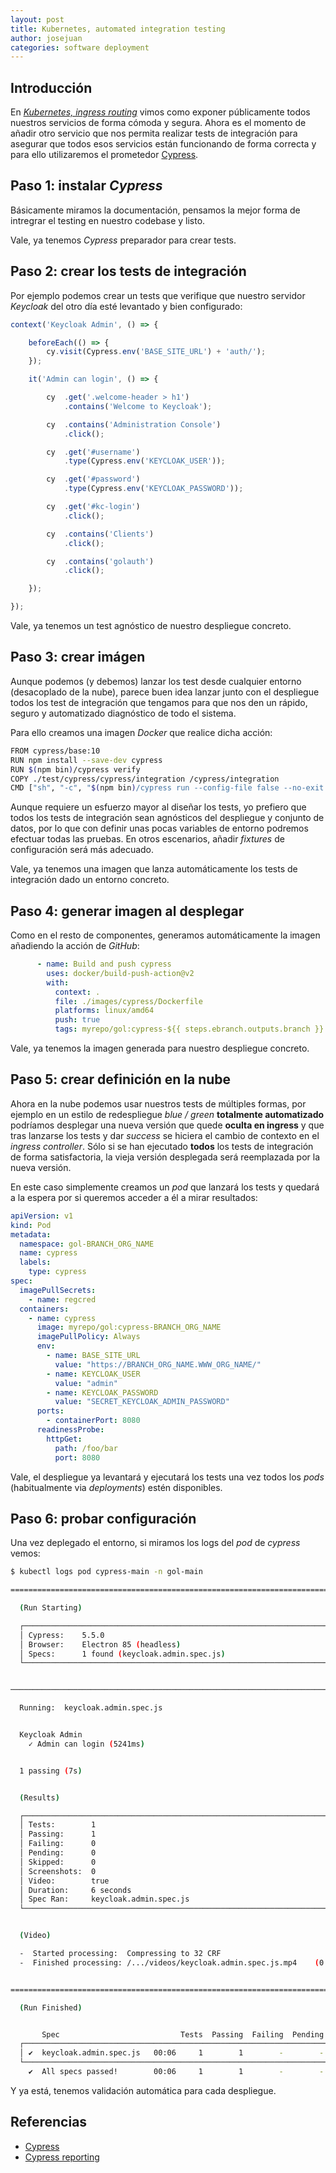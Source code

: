 ```yaml
---
layout: post
title: Kubernetes, automated integration testing
author: josejuan
categories: software deployment
---
```


## Introducción

En <a href="2020-10-03-kubernetes-ingress-routing.html">*Kubernetes, ingress routing*</a> vimos como exponer públicamente todos nuestros servicios de forma cómoda y segura. Ahora es el momento de añadir otro servicio que nos permita realizar tests de integración para asegurar que todos esos servicios están funcionando de forma correcta y para ello utilizaremos el prometedor <a href="https://www.cypress.io/">Cypress</a>.

## Paso 1: instalar *Cypress*

Básicamente miramos la documentación, pensamos la mejor forma de intregrar el testing en nuestro codebase y listo.

Vale, ya tenemos *Cypress* preparador para crear tests.

## Paso 2: crear los tests de integración

Por ejemplo podemos crear un tests que verifique que nuestro servidor *Keycloak* del otro día esté levantado y bien configurado:

```js
context('Keycloak Admin', () => {

    beforeEach(() => {
        cy.visit(Cypress.env('BASE_SITE_URL') + 'auth/');
    });

    it('Admin can login', () => {

        cy  .get('.welcome-header > h1')
            .contains('Welcome to Keycloak');

        cy  .contains('Administration Console')
            .click();

        cy  .get('#username')
            .type(Cypress.env('KEYCLOAK_USER'));

        cy  .get('#password')
            .type(Cypress.env('KEYCLOAK_PASSWORD'));

        cy  .get('#kc-login')
            .click();

        cy  .contains('Clients')
            .click();

        cy  .contains('golauth')
            .click();

    });

});
```

Vale, ya tenemos un test agnóstico de nuestro despliegue concreto.

## Paso 3: crear imágen

Aunque podemos (y debemos) lanzar los test desde cualquier entorno (desacoplado de la nube), parece buen idea lanzar junto con el despliegue todos los test de integración que tengamos para que nos den un rápido, seguro y automatizado diagnóstico de todo el sistema.

Para ello creamos una imagen *Docker* que realice dicha acción:

```bash
FROM cypress/base:10
RUN npm install --save-dev cypress
RUN $(npm bin)/cypress verify
COPY ./test/cypress/cypress/integration /cypress/integration
CMD ["sh", "-c", "$(npm bin)/cypress run --config-file false --no-exit --headless --env BASE_SITE_URL=$BASE_SITE_URL,KEYCLOAK_USER=$KEYCLOAK_USER,KEYCLOAK_PASSWORD=$KEYCLOAK_PASSWORD"]
```

Aunque requiere un esfuerzo mayor al diseñar los tests, yo prefiero que todos los tests de integración sean agnósticos del despliegue y conjunto de datos, por lo que con definir unas pocas variables de entorno podremos efectuar todas las pruebas. En otros escenarios, añadir *fixtures* de configuración será más adecuado.

Vale, ya tenemos una imagen que lanza automáticamente los tests de integración dado un entorno concreto.

## Paso 4: generar imagen al desplegar

Como en el resto de componentes, generamos automáticamente la imagen añadiendo la acción de *GitHub*:

```yaml
      - name: Build and push cypress
        uses: docker/build-push-action@v2
        with:
          context: .
          file: ./images/cypress/Dockerfile
          platforms: linux/amd64
          push: true
          tags: myrepo/gol:cypress-${{ steps.ebranch.outputs.branch }}
```

Vale, ya tenemos la imagen generada para nuestro despliegue concreto.

## Paso 5: crear definición en la nube

Ahora en la nube podemos usar nuestros tests de múltiples formas, por ejemplo en un estilo de redespliegue *blue / green* **totalmente automatizado** podríamos desplegar una nueva versión que quede **oculta en ingress** y que tras lanzarse los tests y dar *success* se hiciera el cambio de contexto en el *ingress controller*. Sólo si se han ejecutado **todos** los tests de integración de forma satisfactoria, la vieja versión desplegada será reemplazada por la nueva versión.

En este caso simplemente creamos un *pod* que lanzará los tests y quedará a la espera por si queremos acceder a él a mirar resultados:

```yml
apiVersion: v1
kind: Pod
metadata:
  namespace: gol-BRANCH_ORG_NAME
  name: cypress
  labels:
    type: cypress
spec:
  imagePullSecrets:
    - name: regcred
  containers:
    - name: cypress
      image: myrepo/gol:cypress-BRANCH_ORG_NAME
      imagePullPolicy: Always
      env:
        - name: BASE_SITE_URL
          value: "https://BRANCH_ORG_NAME.WWW_ORG_NAME/"
        - name: KEYCLOAK_USER
          value: "admin"
        - name: KEYCLOAK_PASSWORD
          value: "SECRET_KEYCLOAK_ADMIN_PASSWORD"
      ports:
        - containerPort: 8080
      readinessProbe:
        httpGet:
          path: /foo/bar
          port: 8080
```

Vale, el despliegue ya levantará y ejecutará los tests una vez todos los *pods* (habitualmente via *deployments*) estén disponibles.

## Paso 6: probar configuración

Una vez deplegado el entorno, si miramos los logs del *pod* de *cypress* vemos:

```bash
$ kubectl logs pod cypress-main -n gol-main

==================================================================================

  (Run Starting)

  ┌──────────────────────────────────────────────────────────────────────────────┐
  │ Cypress:    5.5.0                                                            │
  │ Browser:    Electron 85 (headless)                                           │
  │ Specs:      1 found (keycloak.admin.spec.js)                                 │
  └──────────────────────────────────────────────────────────────────────────────┘


──────────────────────────────────────────────────────────────────────────────────

  Running:  keycloak.admin.spec.js                                        (1 of 1)


  Keycloak Admin
    ✓ Admin can login (5241ms)


  1 passing (7s)


  (Results)

  ┌──────────────────────────────────────────────────────────────────────────────┐
  │ Tests:        1                                                              │
  │ Passing:      1                                                              │
  │ Failing:      0                                                              │
  │ Pending:      0                                                              │
  │ Skipped:      0                                                              │
  │ Screenshots:  0                                                              │
  │ Video:        true                                                           │
  │ Duration:     6 seconds                                                      │
  │ Spec Ran:     keycloak.admin.spec.js                                         │
  └──────────────────────────────────────────────────────────────────────────────┘


  (Video)

  -  Started processing:  Compressing to 32 CRF
  -  Finished processing: /.../videos/keycloak.admin.spec.js.mp4    (0 seconds)


=================================================================================

  (Run Finished)


       Spec                           Tests  Passing  Failing  Pending  Skipped
  ┌─────────────────────────────────────────────────────────────────────────────┐
  │ ✔  keycloak.admin.spec.js   00:06     1        1        -        -        - │
  └─────────────────────────────────────────────────────────────────────────────┘
    ✔  All specs passed!        00:06     1        1        -        -        -
```

Y ya está, tenemos validación automática para cada despliegue.

## Referencias

* <a href="https://cypress.io">Cypress</a>
* <a href="https://docs.cypress.io/guides/tooling/reporters.html#Examples">Cypress reporting</a>
